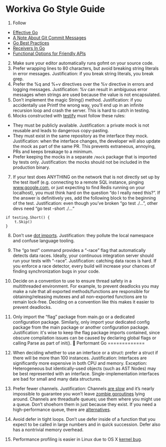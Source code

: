 Workiva Go Style Guide
======================

1. Follow

- [Effective Go](https://golang.org/doc/effective_go.html)
- [A Note About Git Commit Messages](http://tbaggery.com/2008/04/19/a-note-about-git-commit-messages.html)
- [Go Best Practices](https://peter.bourgon.org/go-best-practices-2016/)
- [Receivers In Go](https://blog.heroku.com/neither-self-nor-this-receivers-in-go)
- [Functional Options for Friendly APIs](http://dave.cheney.net/2014/10/17/functional-options-for-friendly-apis)

2. Make sure your editor automatically runs gofmt on your source code.
3. Prefer wrapping lines to 80 characters, but avoid breaking string literals in error messages. Justification: if you break string literals, you break grep.
4. Prefer the %q and %+v directives over the %v directive in errors and logging messages. Justification: %v can result in ambiguous error messages when strings are used because the value is not encapsulated.
5. Don’t implement the magic String() method. Justification: if you accidentally use Printf the wrong way, you’ll end up in an infinite recursion loop and crash the server. This is hard to catch in testing.
6.  Mocks constructed with [testify](https://github.com/stretchr/testify) must follow these rules:

- They must be publicly available. Justification: a private mock is not reusable and leads to dangerous copy-pasting.
- They must exist in the same repository as the interface they mock. Justification: when the interface changes, the developer will also update the mock as part of the same PR. This prevents extraneous, annoying, PRs and keeps breakage to a minimum.
- Prefer keeping the mocks in a separate `/mock` package that is imported by tests only. Justification: the mocks should not be included in the production binary.

7. If your test does ANYTHING on the network that is not directly set up by the test itself (e.g. connecting to a remote SQL instance, pinging www.google.com, or just expecting to find Redis running on your localhost), you must think hard on the question “do I really need this?”. If the answer is definitively yes, add the following block to the beginning of the test. Justification: even though you’ve broken “go test ./...”, other devs need “go test -short ./...“

```
if testing.Short() {
	t.Skip()
}
```

8. Don’t use [dot imports](http://stackoverflow.com/a/6478990). Justification: they pollute the local namespace and confuse language tooling.
9. The “go test” command provides a “-race” flag that automatically detects data races. Ideally, your continuous integration server should run your tests with “-race”. Justification: catching data races is hard. If you enforce a race detector, every build will increase your chances of finding synchronization bugs in your code.
10. Decide on a convention to use to ensure thread safety in a multithreaded environment.  For example, to prevent deadlocks you may make a rule that all exported methods/functions are responsible for obtaining/releasing mutexes and all non-exported functions are to remain lock-free.  Deciding on a convention like this makes it easier to prevent deadlocks.
11. Only import the “flag” package from main.go or a dedicated configuration package. Similarly, only import your dedicated config package from the main package or another configuration package. Justification: it's wise to keep the flag package imports contained, since obscure compilation issues can be caused by declaring global flags or calling Parse as part of init().

Performant Go
=============

1.  When deciding whether to use an interface or a struct: prefer a struct if there will be more than 100 instances. Justification: Interfaces are significantly more expensive in both CPU and memory. Exception: Heterogeneous but identically-used objects (such as AST Nodes) may be best represented with an interface. Single-implementation interfaces are bad for small and many data structures.
2.  Prefer fewer channels. Justification: Channels [are slow](http://w-dev-blog.appspot.com/posts/2015/03/05/performant-concurrent-queue/index.html) and it’s nearly impossible to guarantee you won’t leave [zombie goroutines](https://groups.google.com/forum/#!topic/golang-nuts/uiySuH8_3Y4) lying around. Channels are threadsafe queues; use them where you might use a queue. Don’t shoehorn them in just because they exist. If you need a high-performance queue, there are [alternatives](https://github.com/Workiva/go-datastructures/blob/master/queue/queue.go).
3.  Avoid defer in tight loops. Don’t use defer inside of a function that you expect to be called in large numbers and in quick succession. Defer also has a nontrivial memory overhead.
4.  Performance profiling is easier in Linux due to OS X [kernel bug](https://github.com/golang/go/issues/6047).
